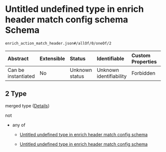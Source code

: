 # Untitled undefined type in enrich header match config schema Schema

```txt
enrich_action_match_header.json#/allOf/0/oneOf/2
```



| Abstract            | Extensible | Status         | Identifiable            | Custom Properties | Additional Properties | Access Restrictions | Defined In                                                                                            |
| :------------------ | :--------- | :------------- | :---------------------- | :---------------- | :-------------------- | :------------------ | :---------------------------------------------------------------------------------------------------- |
| Can be instantiated | No         | Unknown status | Unknown identifiability | Forbidden         | Allowed               | none                | [enrich\_action\_match\_header.json\*](../out/enrich_action_match_header.json "open original schema") |

## 2 Type

merged type ([Details](enrich_action_match_header-allof-0-oneof-2.md))

not

* any of

  * [Untitled undefined type in enrich header match config schema](enrich_action_match_header-allof-0-oneof-2-not-anyof-0.md "check type definition")

  * [Untitled undefined type in enrich header match config schema](enrich_action_match_header-allof-0-oneof-2-not-anyof-1.md "check type definition")
